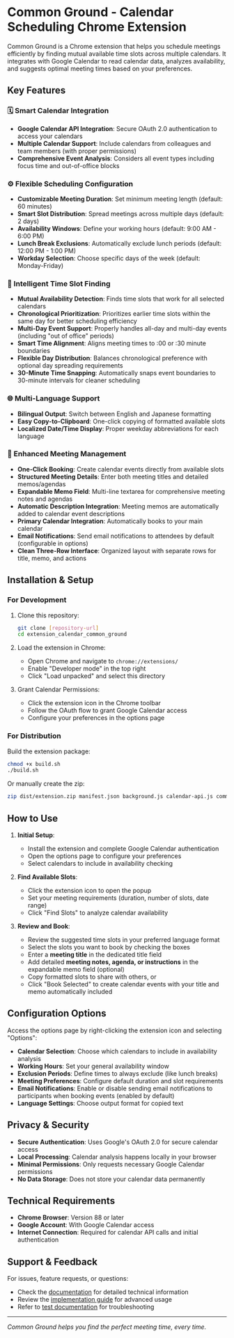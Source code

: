 # Common Ground - Calendar Scheduling Chrome Extension

Common Ground is a Chrome extension that helps you schedule meetings efficiently by finding mutual available time slots across multiple calendars. It integrates with Google Calendar to read calendar data, analyzes availability, and suggests optimal meeting times based on your preferences.

## Key Features

### 🗓️ Smart Calendar Integration
- **Google Calendar API Integration**: Secure OAuth 2.0 authentication to access your calendars
- **Multiple Calendar Support**: Include calendars from colleagues and team members (with proper permissions)
- **Comprehensive Event Analysis**: Considers all event types including focus time and out-of-office blocks

### ⚙️ Flexible Scheduling Configuration
- **Customizable Meeting Duration**: Set minimum meeting length (default: 60 minutes)
- **Smart Slot Distribution**: Spread meetings across multiple days (default: 2 days)
- **Availability Windows**: Define your working hours (default: 9:00 AM - 6:00 PM)
- **Lunch Break Exclusions**: Automatically exclude lunch periods (default: 12:00 PM - 1:00 PM)
- **Workday Selection**: Choose specific days of the week (default: Monday-Friday)

### 🎯 Intelligent Time Slot Finding
- **Mutual Availability Detection**: Finds time slots that work for all selected calendars
- **Chronological Prioritization**: Prioritizes earlier time slots within the same day for better scheduling efficiency
- **Multi-Day Event Support**: Properly handles all-day and multi-day events (including "out of office" periods)
- **Smart Time Alignment**: Aligns meeting times to :00 or :30 minute boundaries
- **Flexible Day Distribution**: Balances chronological preference with optional day spreading requirements
- **30-Minute Time Snapping**: Automatically snaps event boundaries to 30-minute intervals for cleaner scheduling

### 🌐 Multi-Language Support
- **Bilingual Output**: Switch between English and Japanese formatting
- **Easy Copy-to-Clipboard**: One-click copying of formatted available slots
- **Localized Date/Time Display**: Proper weekday abbreviations for each language

### 📅 Enhanced Meeting Management
- **One-Click Booking**: Create calendar events directly from available slots
- **Structured Meeting Details**: Enter both meeting titles and detailed memos/agendas
- **Expandable Memo Field**: Multi-line textarea for comprehensive meeting notes and agendas
- **Automatic Description Integration**: Meeting memos are automatically added to calendar event descriptions
- **Primary Calendar Integration**: Automatically books to your main calendar
- **Email Notifications**: Send email notifications to attendees by default (configurable in options)
- **Clean Three-Row Interface**: Organized layout with separate rows for title, memo, and actions

## Installation & Setup

### For Development
1. Clone this repository:
   ```bash
   git clone [repository-url]
   cd extension_calendar_common_ground
   ```

2. Load the extension in Chrome:
   - Open Chrome and navigate to `chrome://extensions/`
   - Enable "Developer mode" in the top right
   - Click "Load unpacked" and select this directory

3. Grant Calendar Permissions:
   - Click the extension icon in the Chrome toolbar
   - Follow the OAuth flow to grant Google Calendar access
   - Configure your preferences in the options page

### For Distribution
Build the extension package:
```bash
chmod +x build.sh
./build.sh
```

Or manually create the zip:
```bash
zip dist/extension.zip manifest.json background.js calendar-api.js common.css common-ground-minimal.png common-ground.png options.html options.js sidepanel.html sidepanel.js slot-finder.js -r _locales
```

## How to Use

1. **Initial Setup**:
   - Install the extension and complete Google Calendar authentication
   - Open the options page to configure your preferences
   - Select calendars to include in availability checking

2. **Find Available Slots**:
   - Click the extension icon to open the popup
   - Set your meeting requirements (duration, number of slots, date range)
   - Click "Find Slots" to analyze calendar availability

3. **Review and Book**:
   - Review the suggested time slots in your preferred language format
   - Select the slots you want to book by checking the boxes
   - Enter a **meeting title** in the dedicated title field
   - Add detailed **meeting notes, agenda, or instructions** in the expandable memo field (optional)
   - Copy formatted slots to share with others, or
   - Click "Book Selected" to create calendar events with your title and memo automatically included

## Configuration Options

Access the options page by right-clicking the extension icon and selecting "Options":

- **Calendar Selection**: Choose which calendars to include in availability analysis
- **Working Hours**: Set your general availability window
- **Exclusion Periods**: Define times to always exclude (like lunch breaks)
- **Meeting Preferences**: Configure default duration and slot requirements
- **Email Notifications**: Enable or disable sending email notifications to participants when booking events (enabled by default)
- **Language Settings**: Choose output format for copied text

## Privacy & Security

- **Secure Authentication**: Uses Google's OAuth 2.0 for secure calendar access
- **Local Processing**: Calendar analysis happens locally in your browser
- **Minimal Permissions**: Only requests necessary Google Calendar permissions
- **No Data Storage**: Does not store your calendar data permanently

## Technical Requirements

- **Chrome Browser**: Version 88 or later
- **Google Account**: With Google Calendar access
- **Internet Connection**: Required for calendar API calls and initial authentication

## Support & Feedback

For issues, feature requests, or questions:
- Check the [documentation](docs/) for detailed technical information
- Review the [implementation guide](docs/implementation_doc.md) for advanced usage
- Refer to [test documentation](docs/test_doc.md) for troubleshooting

---

*Common Ground helps you find the perfect meeting time, every time.*
